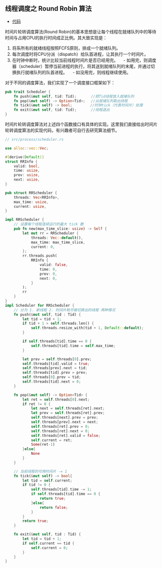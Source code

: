 ## 线程调度之 Round Robin 算法

* [代码][CODE]

时间片轮转调度算法(Round Robin)的基本思想是让每个线程在就绪队列中的等待时间与占用CPU的执行时间成正比例。其大致实现是：
1. 将系所有的就绪线程按照FCFS原则，排成一个就绪队列。
2. 每次调度时将CPU分派（dispatch）给队首进程，让其执行一个时间片。
3. 在时钟中断时，统计比较当前线程时间片是否已经用完。
　- 如用完，则调度器（scheduler）暂停当前进程的执行，将其送到就绪队列的末尾，并通过切换执行就绪队列的队首进程。
　- 如没用完，则线程继续使用。

对于不同的调度算法，我们实现了一个调度接口框架如下：

```rust
pub trait Scheduler {
    fn push(&mut self, tid: Tid);　　　　//把Tid线程放入就绪队列
    fn pop(&mut self) -> Option<Tid>;　 //从就绪队列取出线程
    fn tick(&mut self) -> bool;　　　　　//时钟tick（代表时间片）处理
    fn exit(&mut self, tid: Tid);　　　　//线程退出
}
```

时间片轮转调度算法对上述四个函数接口有具体的实现。这里我们直接给出时间片轮转调度算法的实现代码，有兴趣者可自行去研究算法细节。

```rust
// src/process/scheduler.rs

use alloc::vec::Vec;

#[derive(Default)]
struct RRInfo {
    valid: bool,
    time: usize,
    prev: usize,
    next: usize,
}

pub struct RRScheduler {
    threads: Vec<RRInfo>,
    max_time: usize,
    current: usize,
}

impl RRScheduler {
    // 设置每个线程连续运行的最大 tick 数
    pub fn new(max_time_slice: usize) -> Self {
        let mut rr = RRScheduler {
            threads: Vec::default(),
            max_time: max_time_slice,
            current: 0,
        };
        rr.threads.push(
            RRInfo {
                valid: false,
                time: 0,
                prev: 0,
                next: 0,
            }
        );
        rr
    }
}
impl Scheduler for RRScheduler {
    // 分为 1. 新线程 2. 时间片耗尽被切换出的线程 两种情况
    fn push(&mut self, tid : Tid) {
        let tid = tid + 1;
        if tid + 1 > self.threads.len() {
            self.threads.resize_with(tid + 1, Default::default);
        }

        if self.threads[tid].time == 0 {
            self.threads[tid].time = self.max_time;
        }

        let prev = self.threads[0].prev;
        self.threads[tid].valid = true;
        self.threads[prev].next = tid;
        self.threads[tid].prev = prev;
        self.threads[0].prev = tid;
        self.threads[tid].next = 0;
    }

    fn pop(&mut self) -> Option<Tid> {
        let ret = self.threads[0].next;
        if ret != 0 {
            let next = self.threads[ret].next;
            let prev = self.threads[ret].prev;
            self.threads[next].prev = prev;
            self.threads[prev].next = next;
            self.threads[ret].prev = 0;
            self.threads[ret].next = 0;
            self.threads[ret].valid = false;
            self.current = ret;
            Some(ret-1)
        }else{
            None
        }
    }

    // 当前线程的可用时间片 -= 1
    fn tick(&mut self) -> bool{
        let tid = self.current;
        if tid != 0 {
            self.threads[tid].time -= 1;
            if self.threads[tid].time == 0 {
                return true;
            }else{
                return false;
            }
        }
        return true;
    }

    fn exit(&mut self, tid : Tid) {
        let tid = tid + 1;
        if self.current == tid {
            self.current = 0;
        }
    }
}
```

[CODE]: https://github.com/rcore-os/rCore_tutorial/tree/ch7-pa4
